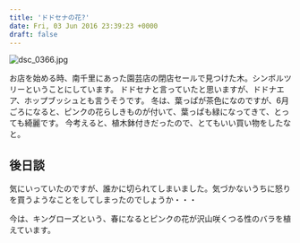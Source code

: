 ```yaml
---
title: 'ドドセナの花?'
date: Fri, 03 Jun 2016 23:39:23 +0000
draft: false
---
```


![dsc_0366.jpg](/images/2016/06/dsc_0366-e1464996465695-576x1024.jpg)

お店を始める時、南千里にあった園芸店の閉店セールで見つけた木。シンボルツリーということにしています。 ドドセナと言っていたと思いますが、ドドナエア、ホップブッシュとも言うそうです。 冬は、葉っぱが茶色になのですが、6月ごろになると、ピンクの花らしきものが付いて、葉っぱも緑になってきて、とっても綺麗です。 今考えると、植木鉢付きだったので、とてもいい買い物をしたなと。 

## 後日談

気にいっていたのですが、誰かに切られてしまいました。気づかないうちに怒りを買うようなことをしてしまったのでしょうか・・・

今は、キングローズという、春になるとピンクの花が沢山咲くつる性のバラを植えています。
